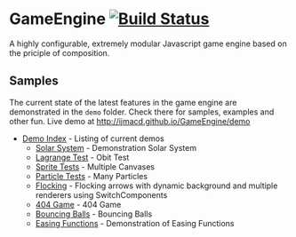 GameEngine [![Build Status](https://travis-ci.org/IJMacD/GameEngine.svg?branch=master)](https://travis-ci.org/IJMacD/GameEngine)
==========

A highly configurable, extremely modular Javascript game engine based on the priciple of composition.

Samples
-------

The current state of the latest features in the game engine are demonstrated in the `demo` folder.
Check there for samples, examples and other fun.
Live demo at http://ijmacd.github.io/GameEngine/demo

* [Demo Index](http://ijmacd.github.io/GameEngine/demo/) - Listing of current demos
    * [Solar System](http://ijmacd.github.io/GameEngine/demo/solar/) - Demonstration Solar System
    * [Lagrange Test](http://ijmacd.github.io/GameEngine/demo/lagrange/) - Obit Test
    * [Sprite Tests](http://ijmacd.github.io/GameEngine/demo/sprites/) - Multiple Canvases
    * [Particle Tests](http://ijmacd.github.io/GameEngine/demo/particles/) - Many Particles
    * [Flocking](http://ijmacd.github.io/GameEngine/demo/flocking/) - Flocking arrows with dynamic background and multiple renderers using SwitchComponents
    * [404 Game](http://ijmacd.github.io/GameEngine/demo/ilearner404/) - 404 Game
    * [Bouncing Balls](http://ijmacd.github.io/GameEngine/demo/balls/) - Bouncing Balls
    * [Easing Functions](http://ijmacd.github.io/GameEngine/demo/easing/) - Demonstration of Easing Functions

